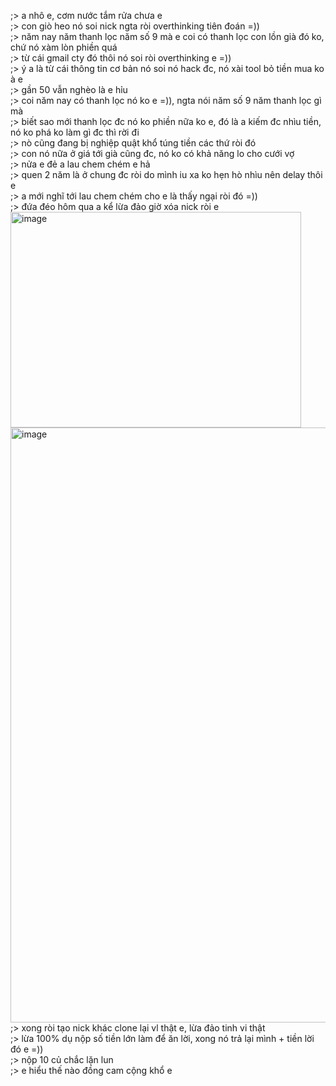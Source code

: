 ;> a nhô e, cơm nước tắm rửa chưa e<br>
;> con giò heo nó soi nick ngta ròi overthinking tiên đoán =))<br>
;> năm nay năm thanh lọc năm số 9 mà e coi có thanh lọc con lồn già đó ko, chứ nó xàm lòn phiền quá<br>
;> từ cái gmail cty đó thôi nó soi ròi overthinking e =))<br>
;> ý a là từ cái thông tin cơ bản nó soi nó hack đc, nó xài tool bỏ tiền mua ko à e<br>
;> gần 50 vẫn nghèo là e hỉu<br>
;> coi năm nay có thanh lọc nó ko e =)), ngta nói năm số 9 năm thanh lọc gì mà<br>
;> biết sao mới thanh lọc đc nó ko phiền nữa ko e, đó là a kiếm đc nhìu tiền, nó ko phá ko làm gì đc thì rời đi<br>
;> nò cũng đang bị nghiệp quật khổ túng tiền các thứ ròi đó<br>
;> con nó nữa ở giá tới già cũng đc, nó ko có khả năng lo cho cưới vợ<br>
;> nửa e đẻ a lau chem chém e hả<br>
;> quen 2 năm là ở chung đc ròi do mình iu xa ko hẹn hò nhìu nên delay thôi e<br>
;> a mới nghĩ tới lau chem chém cho e là thấy ngại ròi đó =))<br>
;> đứa đéo hôm qua a kể lừa đảo giờ xóa nick ròi e<br>
<img width="465" height="345" alt="image" src="https://github.com/user-attachments/assets/569accbf-579a-4403-abca-dc5aa807f0e8" /><br>
<img width="2208" height="952" alt="image" src="https://github.com/user-attachments/assets/2e2e1934-0373-4232-ad7f-34d59bd8cfb9" /><br>
;> xong ròi tạo nick khác clone lại vl thật e, lừa đảo tinh vi thật<br>
;> lừa 100% dụ nộp số tiền lớn làm để ăn lời, xong nó trả lại mình + tiền lời đó e =))<br>
;> nộp 10 củ chắc lặn lun<br>
;> e hiểu thế nào đồng cam cộng khổ e<br>
